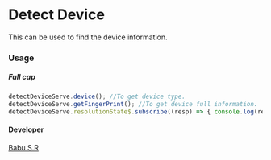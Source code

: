 # Detect Device
This can be used to find the device information.

### Usage

##### Full cap
```TypeScript
detectDeviceServe.device(); //To get device type.
detectDeviceServe.getFingerPrint(); //To get device full information.
detectDeviceServe.resolutionState$.subscribe((resp) => { console.log(resp); }); //To get device state based on resolution.
```

#### Developer
[Babu S.R](http://babu-sr.github.io/profile "Profile")
